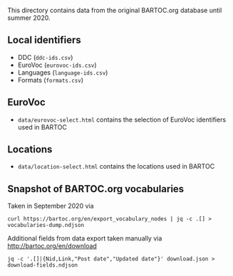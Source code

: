 This directory contains data from the original BARTOC.org database until summer 2020.

## Local identifiers

* DDC (`ddc-ids.csv`)
* EuroVoc (`eurovoc-ids.csv`)
* Languages (`language-ids.csv`)
* Formats (`formats.csv`)

## EuroVoc

* `data/eurovoc-select.html` contains the selection of EuroVoc identifiers used in BARTOC

## Locations

* `data/location-select.html` contains the locations used in BARTOC

## Snapshot of BARTOC.org vocabularies

Taken in September 2020 via

    curl https://bartoc.org/en/export_vocabulary_nodes | jq -c .[] > vocabularies-dump.ndjson

Additional fields from data export taken manually via <http://bartoc.org/en/download>

    jq -c '.[]|{Nid,Link,"Post date","Updated date"}' download.json > download-fields.ndjson
